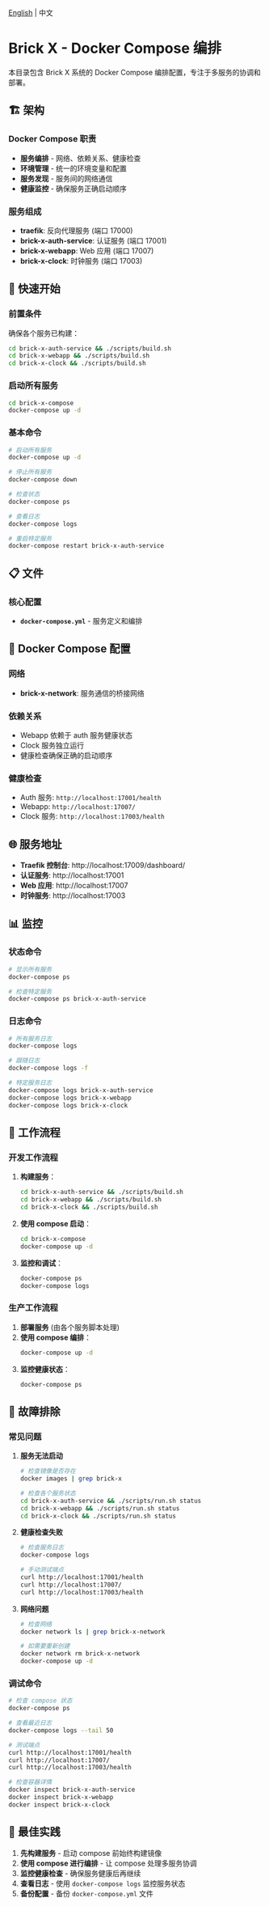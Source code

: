 [English](README.en.md) | 中文

# Brick X - Docker Compose 编排

本目录包含 Brick X 系统的 Docker Compose 编排配置，专注于多服务的协调和部署。

## 🏗️ 架构

### Docker Compose 职责
- **服务编排** - 网络、依赖关系、健康检查
- **环境管理** - 统一的环境变量和配置
- **服务发现** - 服务间的网络通信
- **健康监控** - 确保服务正确启动顺序

### 服务组成
- **traefik**: 反向代理服务 (端口 17000)
- **brick-x-auth-service**: 认证服务 (端口 17001)
- **brick-x-webapp**: Web 应用 (端口 17007)
- **brick-x-clock**: 时钟服务 (端口 17003)

## 🚀 快速开始

### 前置条件
确保各个服务已构建：
```bash
cd brick-x-auth-service && ./scripts/build.sh
cd brick-x-webapp && ./scripts/build.sh
cd brick-x-clock && ./scripts/build.sh
```

### 启动所有服务
```bash
cd brick-x-compose
docker-compose up -d
```

### 基本命令
```bash
# 启动所有服务
docker-compose up -d

# 停止所有服务
docker-compose down

# 检查状态
docker-compose ps

# 查看日志
docker-compose logs

# 重启特定服务
docker-compose restart brick-x-auth-service
```

## 📋 文件

### 核心配置
- **`docker-compose.yml`** - 服务定义和编排

## 🔧 Docker Compose 配置

### 网络
- **brick-x-network**: 服务通信的桥接网络

### 依赖关系
- Webapp 依赖于 auth 服务健康状态
- Clock 服务独立运行
- 健康检查确保正确的启动顺序

### 健康检查
- Auth 服务: `http://localhost:17001/health`
- Webapp: `http://localhost:17007/`
- Clock 服务: `http://localhost:17003/health`

## 🌐 服务地址

- **Traefik 控制台**: http://localhost:17009/dashboard/
- **认证服务**: http://localhost:17001
- **Web 应用**: http://localhost:17007
- **时钟服务**: http://localhost:17003

## 📊 监控

### 状态命令
```bash
# 显示所有服务
docker-compose ps

# 检查特定服务
docker-compose ps brick-x-auth-service
```

### 日志命令
```bash
# 所有服务日志
docker-compose logs

# 跟随日志
docker-compose logs -f

# 特定服务日志
docker-compose logs brick-x-auth-service
docker-compose logs brick-x-webapp
docker-compose logs brick-x-clock
```

## 🔄 工作流程

### 开发工作流程
1. **构建服务**：
   ```bash
   cd brick-x-auth-service && ./scripts/build.sh
   cd brick-x-webapp && ./scripts/build.sh
   cd brick-x-clock && ./scripts/build.sh
   ```

2. **使用 compose 启动**：
   ```bash
   cd brick-x-compose
   docker-compose up -d
   ```

3. **监控和调试**：
   ```bash
   docker-compose ps
   docker-compose logs
   ```

### 生产工作流程
1. **部署服务** (由各个服务脚本处理)
2. **使用 compose 编排**：
   ```bash
   docker-compose up -d
   ```
3. **监控健康状态**：
   ```bash
   docker-compose ps
   ```

## 🐛 故障排除

### 常见问题

1. **服务无法启动**
   ```bash
   # 检查镜像是否存在
   docker images | grep brick-x
   
   # 检查各个服务状态
   cd brick-x-auth-service && ./scripts/run.sh status
   cd brick-x-webapp && ./scripts/run.sh status
   cd brick-x-clock && ./scripts/run.sh status
   ```

2. **健康检查失败**
   ```bash
   # 检查服务日志
   docker-compose logs
   
   # 手动测试端点
   curl http://localhost:17001/health
   curl http://localhost:17007/
   curl http://localhost:17003/health
   ```

3. **网络问题**
   ```bash
   # 检查网络
   docker network ls | grep brick-x-network
   
   # 如需要重新创建
   docker network rm brick-x-network
   docker-compose up -d
   ```

### 调试命令
```bash
# 检查 compose 状态
docker-compose ps

# 查看最近日志
docker-compose logs --tail 50

# 测试端点
curl http://localhost:17001/health
curl http://localhost:17007/
curl http://localhost:17003/health

# 检查容器详情
docker inspect brick-x-auth-service
docker inspect brick-x-webapp
docker inspect brick-x-clock
```

## 🎯 最佳实践

1. **先构建服务** - 启动 compose 前始终构建镜像
2. **使用 compose 进行编排** - 让 compose 处理多服务协调
3. **监控健康检查** - 确保服务健康后再继续
4. **查看日志** - 使用 `docker-compose logs` 监控服务状态
5. **备份配置** - 备份 `docker-compose.yml` 文件
